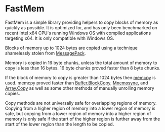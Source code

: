 # FastMem

FastMem is a simple library providing helpers to copy blocks of memory as quickly as possible. It is optimized for, and has only been benchmarked on recent Intel x64 CPU's running Windows OS with compiled applications targeting x64. It is only compatible with Windows OS.

Blocks of memory up to 1024 bytes are copied using a technique shamelessly stolen from [MessagePack](https://github.com/neuecc/MessagePack-CSharp/blob/master/src/MessagePack/Internal/UnsafeMemory.Low.cs).

Memory is copied in 16 byte chunks, unless the total amount of memory to copy is less than 16 bytes. 16 byte chunks proved faster than 8 byte chunks.

If the block of memory to copy is greater than 1024 bytes then [memcpy](https://docs.microsoft.com/en-us/cpp/c-runtime-library/reference/memcpy-wmemcpy?view=vs-2017) is used. memcpy proved faster than [Buffer.BlockCopy](https://docs.microsoft.com/en-us/dotnet/api/system.buffer.blockcopy?view=netframework-4.7.2), [Mnemosyne](https://github.com/JonHanna/Mnemosyne), and [Array.Copy](https://docs.microsoft.com/en-us/dotnet/api/system.array.copy?view=netframework-4.7.2) as well as some other methods of manually unrolling memory copies.

Copy methods are not universally safe for overlapping regions of memory. Copying from a higher region of memory into a lower region of memory is safe, but copying from a lower region of memory into a higher region of memory is only safe if the start of the higher region is further away from the start of the lower region than the length to be copied.
